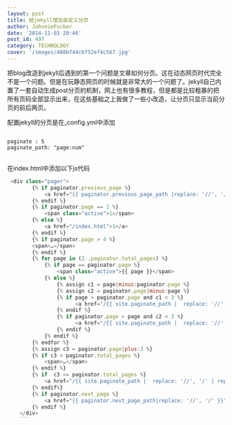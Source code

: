 ```yaml
---
layout: post
title: 给jekyll增加自定义分页
author: JohnnieFucker
date: '2014-11-03 20:46'
post_id: 497
category: TECHNOLOGY
cover: '/images/480bf44c6f52ef4c567.jpg'
---
```

<p>把blog改造到jekyll后遇到的第一个问题是文章如何分页。这在动态网页时代完全不是一个问题。但是在玩静态网页的时候就是非常大的一个问题了。jekyll自己内置了一套自动生成post分页的机制，网上也有很多教程，但是都是比较粗暴的把所有页码全部显示出来，在这些基础之上我做了一些小改造，让分页只显示当前分页的前后两页。</p>
<!--break-->

配置jekyll的分页是在_config.yml中添加  
<pre>
<code>
paginate : 5
paginate_path: "page:num"
</code>
</pre>

在index.html中添加以下js代码  
```js  
 <div class="pager">   
        {% if paginator.previous_page %}          
            <a href="{{ paginator.previous_page_path |replace: '//', '/'}}">prev</a>
        {% endif %}
        {% if paginator.page == 1 %}
            <span class="active">1</span>
        {% else %}
            <a href="/index.html">1</a>
        {% endif %}
        {% if paginator.page > 4 %}
        <span>…</span>
        {% endif %}
        {% for page in (2..paginator.total_pages) %}
            {% if page == paginator.page %}
                <span class="active">{{ page }}</span>
            {% else %}
                {% assign c1 = page|minus:paginator.page %}
                {% assign c2 = paginator.page|minus:page %}
                {% if page > paginator.page and c1 < 3 %}
                      <a href="/{{ site.paginate_path |  replace: '//', '/' | replace: ':num', page }}">{{ page }}</a>
                {% endif %}
                {% if paginator.page > page and c2 < 3 %}
                      <a href="/{{ site.paginate_path |  replace: '//', '/' | replace: ':num', page }}">{{ page }}</a>
                {% endif %}
            {% endif %}
        {% endfor %}
        {% assign c3 = paginator.page|plus:3 %}
        {% if c3 < paginator.total_pages %}
            <span>…</span>
        {% endif %}
        {% if  c3 <= paginator.total_pages %}
            <a href="/{{ site.paginate_path |  replace: '//', '/' | replace: ':num', paginator.total_pages }}">{{paginator.total_pages }}</a>
        {% endif%}
        {% if paginator.next_page %}
            <a href="{{ paginator.next_page_path|replace: '//', '/' }}">next</a>
        {% endif %}
    </div>   
    ```